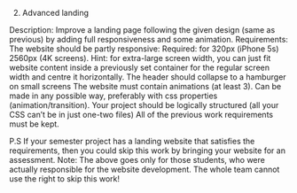 2. Advanced landing

Description: Improve a landing page following the given design (same as previous) by adding full responsiveness and some animation.
Requirements:
The website should be partly responsive: 
Required: for 320px (iPhone 5s)  2560px (4K screens). 
Hint: for extra-large screen width, you can just fit website content inside a previously set container for the regular screen width and centre it horizontally.
The header should collapse to a hamburger on small screens
The website must contain animations (at least 3). Can be made in any possible way, preferably with css properties (animation/transition).
Your project should be logically structured (all your CSS can’t be in just one-two files)
All of the previous work requirements must be kept.

P.S If your semester project has a landing website that satisfies the requirements, then you could skip this work by bringing your website for an assessment.
Note: The above goes only for those students, who were actually responsible for the website development. The whole team cannot use the right to skip this work!
